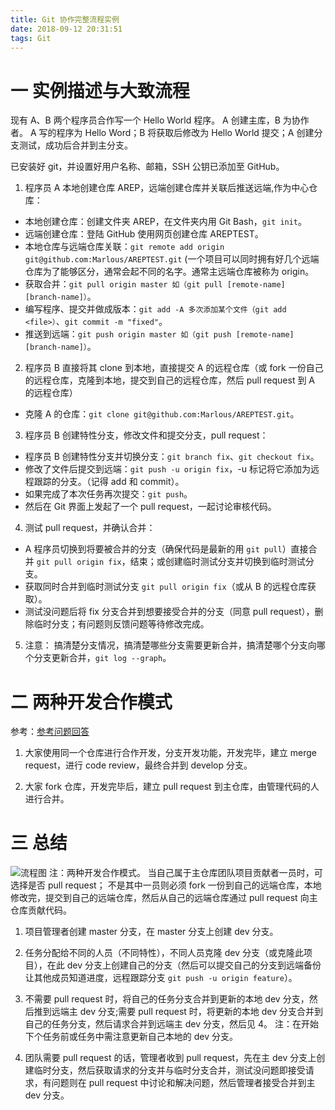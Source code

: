 ```yaml
---
title: Git 协作完整流程实例
date: 2018-09-12 20:31:51
tags: Git
---
```

# 一 实例描述与大致流程
现有 A、B 两个程序员合作写一个 Hello World 程序。
A 创建主库，B 为协作者。
A 写的程序为 Hello Word；B 将获取后修改为 Hello World 提交；A 创建分支测试，成功后合并到主分支。

已安装好 git，并设置好用户名称、邮箱，SSH 公钥已添加至 GitHub。

1. 程序员 A 本地创建仓库 AREP，远端创建仓库并关联后推送远端,作为中心仓库：
- 本地创建仓库：创建文件夹 AREP，在文件夹内用 Git Bash，`git init`。
- 远端创建仓库：登陆 GitHub 使用网页创建仓库 AREPTEST。
- 本地仓库与远端仓库关联：`git remote add origin git@github.com:Marlous/AREPTEST.git` (一个项目可以同时拥有好几个远端仓库为了能够区分，通常会起不同的名字。通常主远端仓库被称为 origin。
- 获取合并：`git pull origin master 如（git pull [remote-name] [branch-name]）`。
- 编写程序、提交并做成版本：`git add -A 多次添加某个文件（git add <file>）`、`git commit -m "fixed"`。
- 推送到远端：`git push origin master 如（git push [remote-name] [branch-name]）`。

2. 程序员 B 直接将其 clone 到本地，直接提交 A 的远程仓库（或 fork 一份自己的远程仓库，克隆到本地，提交到自己的远程仓库，然后 pull request 到 A 的远程仓库）
- 克隆 A 的仓库：`git clone git@github.com:Marlous/AREPTEST.git`。

3. 程序员 B 创建特性分支，修改文件和提交分支，pull request：
- 程序员 B 创建特性分支并切换分支：`git branch fix`、`git checkout fix`。
- 修改了文件后提交到远端：`git push -u origin fix`，-u 标记将它添加为远程跟踪的分支。（记得 add 和 commit）。
- 如果完成了本次任务再次提交：`git push`。
- 然后在 Git 界面上发起了一个 pull request，一起讨论审核代码。

4. 测试 pull request，并确认合并：
- A 程序员切换到将要被合并的分支（确保代码是最新的用 `git pull`）直接合并 `git pull origin fix`，结束；或创建临时测试分支并切换到临时测试分支。
- 获取同时合并到临时测试分支 `git pull origin fix`（或从 B 的远程仓库获取）。
- 测试没问题后将 fix 分支合并到想要接受合并的分支（同意 pull request），删除临时分支；有问题则反馈问题等待修改完成。

5. 注意：
搞清楚分支情况，搞清楚哪些分支需要更新合并，搞清楚哪个分支向哪个分支更新合并，`git log --graph`。

# 二 两种开发合作模式
参考：[参考问题回答](https://segmentfault.com/q/1010000004362882/a-1020000004415897)

1. 大家使用同一个仓库进行合作开发，分支开发功能，开发完毕，建立 merge request，进行 code review，最终合并到 develop 分支。

2. 大家 fork 仓库，开发完毕后，建立 pull request 到主仓库，由管理代码的人进行合并。

# 三 总结
![流程图](图1.png)
注：两种开发合作模式。
当自己属于主仓库团队项目贡献者一员时，可选择是否 pull request；
不是其中一员则必须 fork 一份到自己的远端仓库，本地修改完，提交到自己的远端仓库，然后从自己的远端仓库通过 pull request 向主仓库贡献代码。

1. 项目管理者创建 master 分支，在 master 分支上创建 dev 分支。

2. 任务分配给不同的人员（不同特性），不同人员克隆 dev 分支（或克隆此项目），在此 dev 分支上创建自己的分支（然后可以提交自己的分支到远端备份让其他成员知道进度，远程跟踪分支 `git push -u origin feature`）。

3. 不需要 pull request 时，将自己的任务分支合并到更新的本地 dev 分支，然后推到远端主 dev 分支;需要 pull request 时，将更新的本地 dev 分支合并到自己的任务分支，然后请求合并到远端主 dev 分支，然后见 4。
注：在开始下个任务前或任务中需注意更新自己本地的 dev 分支。

4. 团队需要 pull request 的话，管理者收到 pull request，先在主 dev 分支上创建临时分支，然后获取请求的分支并与临时分支合并，测试没问题即接受请求，有问题则在 pull request 中讨论和解决问题，然后管理者接受合并到主 dev 分支。
